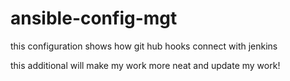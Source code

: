 # ansible-config-mgt

this configuration shows how git hub hooks connect with jenkins  

this additional will make my work more neat and update my work!


